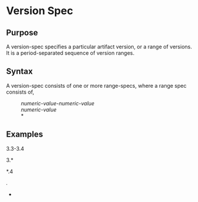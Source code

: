 # Version Spec

## Purpose

A version-spec specifies a particular artifact version, or a range of versions.
It is a period-separated sequence of version ranges.

## Syntax

A version-spec consists of one or more range-specs, where a range spec consists of,

<dl>
<dd><i>numeric-value</i>-<i>numeric-value</i></dd>
<dd><i>numeric-value</i></dd>
<dd>*</dd>
</dl>

## Examples

3.3-3.4

3.*

*.4

*.*

*
